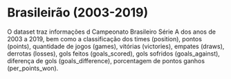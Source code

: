 # Brasileirão (2003-2019)

O dataset traz informações d Campeonato Brasileiro Série A dos anos de 2003 a 2019, bem como a classificação dos times (position), pontos (points), quantidade de jogos (games), vitórias (victories), empates (draws), derrotas (losses), gols feitos (goals_scored), gols sofridos (goals_against), diferença de gols (goals_difference), porcentagem de pontos ganhos (per_points_won).
